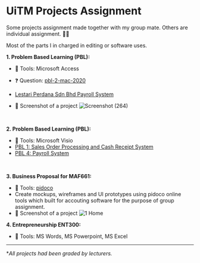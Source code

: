 # UiTM Projects Assignment

<!--![visitors](https://visitor-badge.glitch.me/badge?page_id=amirahnasihah.uitm-projects-assignment&left_color=purple&right_color=yellow)-->

Some projects assignment made together with my group mate. Others are individual assignment. 👩‍🎓

Most of the parts I in charged in editing or software uses.

**1. Problem Based Learning (PBL):**
- 🧰 Tools: Microsoft Access
- ❓ Question: [pbl-2-mac-2020](https://github.com/amirahnasihah/uitm-projects-assignment/files/8148988/pdfcoffee.com_pbl-2-mac-2020-pdf-free.pdf)

- [Lestari Perdana Sdn Bhd Payroll System](https://github.com/amirahnasihah/uitm-projects-assignment/blob/main/LPSB%20Payroll%20System%20Redacted.accdb)
- 📸 Screenshot of a project 
    ![Screenshot (264)](https://user-images.githubusercontent.com/89834315/148381848-76b9fc0d-0d2a-45d8-9dd5-d71d814709db.png)

<br>

**2. Problem Based Learning (PBL):**
- 🧰 Tools: Microsoft Visio
- [PBL 1: Sales Order Processing and Cash Receipt System](https://github.com/amirahnasihah/uitm-projects-assignment/blob/main/PBL%201%20Sales%20Order%20Processing%20and%20Cash%20Receipt%20System%20Rapid%20Electronics%20Company.vsdx)
- [PBL 4: Payroll System](https://github.com/amirahnasihah/uitm-projects-assignment/blob/main/PBL%204%20Payroll%20System%20Cozy%20Clothing%20Company.vsdx)

<br>

**3. Business Proposal for MAF661:**
- 🧰 Tools: [pidoco](https://pidoco.com/en)
- Create mockups, wireframes and UI prototypes using pidoco online tools which built for accouting software for the purpose of group assignment.
- 📸 Screenshot of a project
  ![1 Home](https://user-images.githubusercontent.com/89834315/148384735-a9df4620-30ac-43dd-bd9c-0116beef1294.png)
  
**4. Entrepreneurship ENT300:**
- 🧰 Tools: MS Words, MS Powerpoint, MS Excel
  
---
**All projects had been graded by lecturers.*
